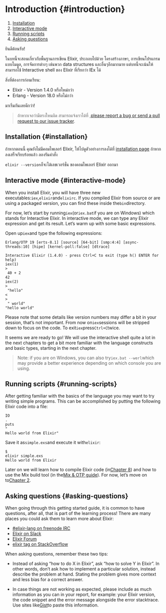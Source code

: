 # 

# Introduction {#introduction}

1. [Installation](#installation)
2. [Interactive mode](#interactive-mode)
3. [Running scripts](#running-scripts)
4. [Asking questions](#asking-questions)

ยินดีต้อนรับ!

ในบทนี้จะสอนเกี่ยวกับพื้นฐานการเขียน Elixir, ประกอบไปด้วย โครงสร้างภาษา, การเขียนโปรแกรมแบบโมดูล, การจัดการต่างๆ เช่นพวก data structures และอื่นๆอีกมากมาย  แต่บทนี้จะเน้นให้สามารถใช้ Interactive shell ของ Elixir ที่เรียกว่า IEx ได้

สิ่งที่ต้องการก่อนเรียน:

* Elixir - Version 1.4.0 หรือใหม่กว่า
* Erlang - Version 18.0 หรือไม่กว่า

มาเริ่มกันเลยดีกว่า!

> ถ้าหากเจอว่ามีตรงใหนผิด สามารถแจ้งเราได้ที่ ,[please report a bug or send a pull request to our issue tracker](https://github.com/elixir-lang/elixir-lang.github.com).

## Installation {#installation}

ถ้าหากตอนนี้ คุณยังไม่มีคอมไพเลอร์ Elixir, ให้ไปดูตัวอย่างการลงได้ที่ [installation page](http://elixir-lang.org/install.html) ถ้าหากลงเสร็จเรียบร้อยแล้ว ลองรันคำสั่ง

`elixir --version`ก็จะได้เลขเวอร์ชั่น ของคอมไพเลอร์ Elixir ออกมา

## Interactive mode {#interactive-mode}

When you install Elixir, you will have three new executables:`iex`,`elixir`and`elixirc`. If you compiled Elixir from source or are using a packaged version, you can find these inside the`bin`directory.

For now, let’s start by running`iex`\(or`iex.bat`if you are on Windows\) which stands for Interactive Elixir. In interactive mode, we can type any Elixir expression and get its result. Let’s warm up with some basic expressions.

Open up`iex`and type the following expressions:

```
Erlang/OTP 19 [erts-8.1] [source] [64-bit] [smp:4:4] [async-threads:10] [hipe] [kernel-poll:false] [dtrace]

Interactive Elixir (1.4.0) - press Ctrl+C to exit (type h() ENTER for help)
iex(1)
>
 40 + 2
42
iex(2)
>
 "hello" 
<
>
 " world"
"hello world"
```

Please note that some details like version numbers may differ a bit in your session, that’s not important. From now on`iex`sessions will be stripped down to focus on the code. To exit`iex`press`Ctrl+C`twice.

It seems we are ready to go! We will use the interactive shell quite a lot in the next chapters to get a bit more familiar with the language constructs and basic types, starting in the next chapter.

> Note: if you are on Windows, you can also try`iex.bat --werl`which may provide a better experience depending on which console you are using.

## Running scripts {#running-scripts}

After getting familiar with the basics of the language you may want to try writing simple programs. This can be accomplished by putting the following Elixir code into a file:

```
IO
.
puts
"
Hello world from Elixir"
```

Save it as`simple.exs`and execute it with`elixir`:

```
$ 
elixir simple.exs
Hello world from Elixir
```

Later on we will learn how to compile Elixir code \(in[Chapter 8](http://elixir-lang.org/getting-started/modules-and-functions.html)\) and how to use the Mix build tool \(in the[Mix & OTP guide](http://elixir-lang.org/getting-started/mix-otp/introduction-to-mix.html)\). For now, let’s move on to[Chapter 2](http://elixir-lang.org/getting-started/basic-types.html).

## Asking questions {#asking-questions}

When going through this getting started guide, it is common to have questions, after all, that is part of the learning process! There are many places you could ask them to learn more about Elixir:

* [\#elixir-lang on freenode IRC](irc://irc.freenode.net/elixir-lang)
* [Elixir on Slack](https://elixir-slackin.herokuapp.com/)
* [Elixir Forum](http://elixirforum.com/)
* [elixir tag on StackOverflow](https://stackoverflow.com/questions/tagged/elixir)

When asking questions, remember these two tips:

* Instead of asking “how to do X in Elixir”, ask “how to solve Y in Elixir”. In other words, don’t ask how to implement a particular solution, instead describe the problem at hand. Stating the problem gives more context and less bias for a correct answer.

* In case things are not working as expected, please include as much information as you can in your report, for example: your Elixir version, the code snippet and the error message alongside the error stacktrace. Use sites like[Gist](https://gist.github.com/)to paste this information.



